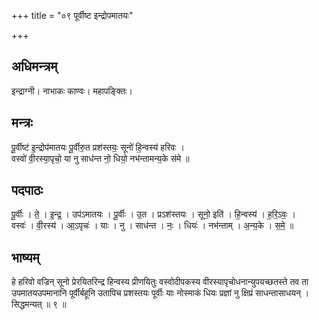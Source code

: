 +++
title = "०९ पूर्वीष्ट इन्द्रोपमातयः"

+++
## अधिमन्त्रम्
इन्द्राग्नी। नाभाकः काण्वः। महापङ्क्तिः।

## मन्त्रः
पू॒र्वीष्ट॑ इ॒न्द्रोप॑मातयः पू॒र्वीरु॒त प्रश॑स्तयः॒ सूनो॑ हि॒न्वस्य॑ हरिवः ।  
वस्वो॑ वी॒रस्या॒पृचो॒ या नु साध॑न्त नो॒ धियो॒ नभ॑न्तामन्य॒के स॑मे ॥

## पदपाठः
पू॒र्वीः । ते॒ । इ॒न्द्र॒ । उप॑ऽमातयः । पू॒र्वीः । उ॒त । प्रऽश॑स्तयः । सूनो॒ इति॑ । हि॒न्वस्य॑ । ह॒रि॒ऽवः॒ ।  
वस्वः॑ । वी॒रस्य॑ । आ॒ऽपृचः॑ । याः । नु । साध॑न्त । नः॒ । धियः॑ । नभ॑न्ताम् । अ॒न्य॒के । स॒मे॒ ॥

## भाष्यम्
हे हरिवो वज्रिन् सूनो प्रेरयितरिन्द्र हिन्वस्य प्रीणयितुः वस्वोदीपकस्य वीरस्यापृचोधनान्युपयच्छतस्ते तव ता उपमातयउपमानानि पूर्वीर्बहूनि उतापिच प्रशस्तयः पूर्वीः याः नोस्माकं धियः प्रज्ञां नु क्षिप्रं साधन्तासाधयन् । सिद्धमन्यत् ॥ ९ ॥